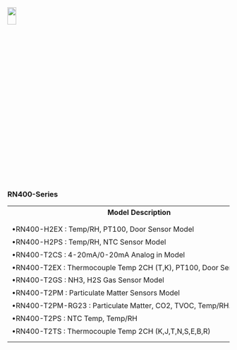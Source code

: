 
<img src="https://github.com/user-attachments/assets/771264bf-60dc-46db-bd62-2f0d790b0e11" width="20%" height="10%">
<body>
    <h3>RN400-Series</h3>
    <table>
        <tr>
            <th>Model Description</th>
            <th>Spec.</th>
        </tr>
        <tr>
            <td style="white-space: nowrap; padding: 10px; line-height: 1.8;">
                •RN400-H2EX : Temp/RH, PT100, Door Sensor Model<br>
                •RN400-H2PS : Temp/RH, NTC Sensor Model<br>
                •RN400-T2CS : 4-20mA/0-20mA Analog in Model<br>
                •RN400-T2EX : Thermocouple Temp 2CH (T,K), PT100, Door Sensor Model<br>
                •RN400-T2GS : NH3, H2S Gas Sensor Model<br>
                •RN400-T2PM : Particulate Matter Sensors Model<br>
                •RN400-T2PM-RG23 : Particulate Matter, CO2, TVOC, Temp/RH.<br>
                •RN400-T2PS : NTC Temp, Temp/RH<br>
                •RN400-T2TS : Thermocouple Temp 2CH (K,J,T,N,S,E,B,R)
            </td>
            <td style="white-space: nowrap; padding: 10px; line-height: 1.8;">
                •2.4GHz IEEE 802.11 b/g/n up to WPA2 Enterprise<br>
                •HTTP Get/Post<br>
                •RS485 MODBUS RTU(2W)
            </td>
        </tr>
    </table>
</body>